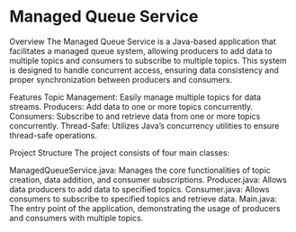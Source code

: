 # Managed Queue Service
Overview
The Managed Queue Service is a Java-based application that facilitates a managed queue system, allowing producers to add data to multiple topics and consumers to subscribe to multiple topics. This system is designed to handle concurrent access, ensuring data consistency and proper synchronization between producers and consumers.

Features
Topic Management: Easily manage multiple topics for data streams.
Producers: Add data to one or more topics concurrently.
Consumers: Subscribe to and retrieve data from one or more topics concurrently.
Thread-Safe: Utilizes Java’s concurrency utilities to ensure thread-safe operations.

Project Structure
The project consists of four main classes:

ManagedQueueService.java: Manages the core functionalities of topic creation, data addition, and consumer subscriptions.
Producer.java: Allows data producers to add data to specified topics.
Consumer.java: Allows consumers to subscribe to specified topics and retrieve data.
Main.java: The entry point of the application, demonstrating the usage of producers and consumers with multiple topics.

